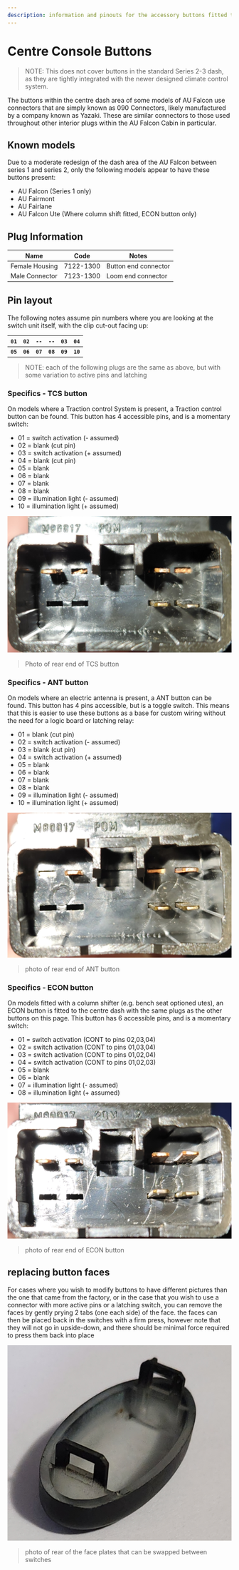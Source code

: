 ```yaml
---
description: information and pinouts for the accessory buttons fitted to the 1999-2002 Ford Falcon AU (e.g. TCS, ABS, ANT.)
---
```


# Centre Console Buttons

> NOTE: This does not cover buttons in the standard Series 2-3 dash, as they are tightly integrated with the newer designed climate control system.

The buttons within the centre dash area of some models of AU Falcon use connectors that are simply known as 090 Connectors, likely manufactured by a company known as Yazaki. These are similar connectors to those used throughout other interior plugs within the AU Falcon Cabin in particular.

## Known models

Due to a moderate redesign of the dash area of the AU Falcon between series 1 and series 2, only the following models appear to have these buttons present:

- AU Falcon (Series 1 only)
- AU Fairmont
- AU Fairlane
- AU Falcon Ute (Where column shift fitted, ECON button only)

## Plug Information

| Name | Code | Notes |
| --- | --- | --- |
| Female Housing | 7122-1300 | Button end connector |
| Male Connector | 7123-1300 | Loom end connector |

## Pin layout
The following notes assume pin numbers where you are looking at the switch unit itself, with the clip cut-out facing up:

| `01` | `02` | `--` | `--` | `03` | `04` |
| -- | -- | -- | -- | -- | -- |
| **`05`** | **`06`** | **`07`** | **`08`** | **`09`** | **`10`** |

> NOTE: each of the following plugs are the same as above, but with some variation to active pins and latching

### Specifics - TCS button
On models where a Traction control System is present, a Traction control button can be found. This button has 4 accessible pins, and is a momentary switch:

- 01 =  switch activation (- assumed)
- 02 = blank (cut pin)
- 03 = switch activation (+ assumed)
- 04 = blank (cut pin)
- 05 = blank
- 06 = blank
- 07 = blank
- 08 = blank
- 09 = illumination light (- assumed)
- 10 = illumination light (+ assumed)

![TCS Button rear](./tcs-rear.jpg)

> Photo of rear end of TCS button

### Specifics - ANT button
On models where an electric antenna is present, a ANT button can be found. This button has 4 pins accessible, but is a toggle switch. This means that this is easier to use these buttons as a base for custom wiring without the need for a logic board or latching relay:

- 01 = blank (cut pin)
- 02 = switch activation (- assumed)
- 03 = blank (cut pin)
- 04 = switch activation (+ assumed)
- 05 = blank
- 06 = blank
- 07 = blank
- 08 = blank
- 09 = illumination light (- assumed)
- 10 = illumination light (+ assumed)

![ANT button rear](./ant-rear.jpg)

> photo of rear end of ANT button

### Specifics - ECON button
On models fitted with a column shifter (e.g. bench seat optioned utes), an ECON button is fitted to the centre dash with the same plugs as the other buttons on this page. This button has 6 accessible pins, and is a momentary switch:

- 01 = switch activation (CONT to pins 02,03,04)
- 02 = switch activation (CONT to pins 01,03,04)
- 03 = switch activation (CONT to pins 01,02,04)
- 04 = switch activation (CONT to pins 01,02,03)
- 05 = blank
- 06 = blank
- 07 = illumination light (- assumed)
- 08 = illumination light (+ assumed)

![ECON button rear](./econ-rear.jpg)

> photo of rear end of ECON button

## replacing button faces
For cases where you wish to modify buttons to have different pictures than the one that came from the factory, or in the case that you wish to use a connector with more active pins or a latching switch, you can remove the faces by gently prying 2 tabs (one each side) of the face. the faces can then be placed back in the switches with a firm press, however note that they will not go in upside-down, and there should be minimal force required to press them back into place

![Button face clips](./button-face-clips.jpg)

> photo of rear of the face plates that can be swapped between switches
